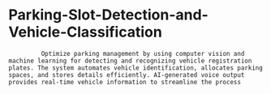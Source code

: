 # Parking-Slot-Detection-and-Vehicle-Classification
             Optimize parking management by using computer vision and machine learning for detecting and recognizing vehicle registration plates. The system automates vehicle identification, allocates parking spaces, and stores details efficiently. AI-generated voice output provides real-time vehicle information to streamline the process
